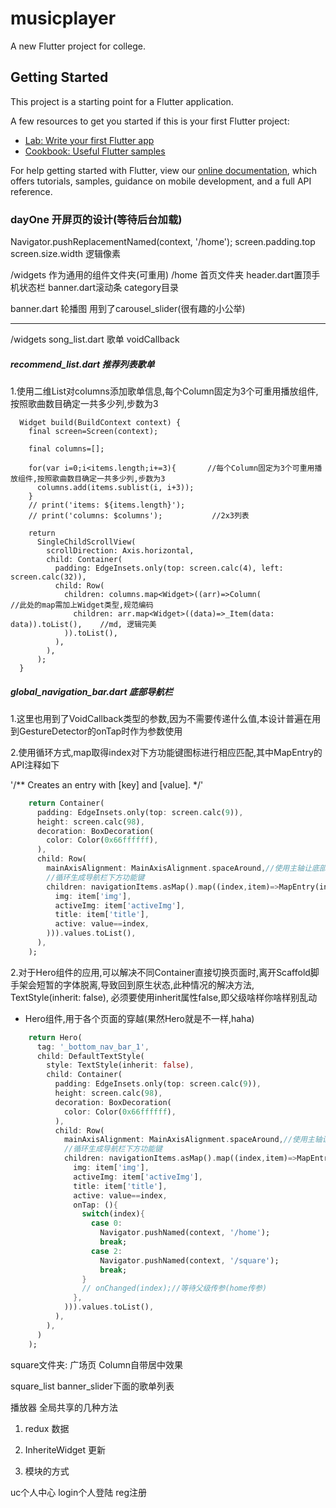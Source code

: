 # musicplayer

A new Flutter project for college.

## Getting Started

This project is a starting point for a Flutter application.

A few resources to get you started if this is your first Flutter project:

- [Lab: Write your first Flutter app](https://flutter.dev/docs/get-started/codelab)
- [Cookbook: Useful Flutter samples](https://flutter.dev/docs/cookbook)

For help getting started with Flutter, view our
[online documentation](https://flutter.dev/docs), which offers tutorials,
samples, guidance on mobile development, and a full API reference.

### dayOne 开屏页的设计(等待后台加载)
Navigator.pushReplacementNamed(context, '/home');
screen.padding.top
screen.size.width  逻辑像素

/widgets 作为通用的组件文件夹(可重用)
/home 首页文件夹
header.dart置顶手机状态栏
banner.dart滚动条
category目录

banner.dart
轮播图
用到了carousel_slider(很有趣的小公举)

----------------------------------------------

/widgets
song_list.dart 歌单
voidCallback

##### recommend_list.dart 推荐列表歌单
1.使用二维List对columns添加歌单信息,每个Column固定为3个可重用播放组件,按照歌曲数目确定一共多少列,步数为3
```
  Widget build(BuildContext context) {
    final screen=Screen(context);

    final columns=[];

    for(var i=0;i<items.length;i+=3){       //每个Column固定为3个可重用播放组件,按照歌曲数目确定一共多少列,步数为3
      columns.add(items.sublist(i, i+3));
    }
    // print('items: ${items.length}');
    // print('columns: $columns');           //2x3列表

    return
      SingleChildScrollView(
        scrollDirection: Axis.horizontal,
        child: Container(
          padding: EdgeInsets.only(top: screen.calc(4), left: screen.calc(32)),
          child: Row(
            children: columns.map<Widget>((arr)=>Column(                        //此处的map需加上Widget类型,规范编码
              children: arr.map<Widget>((data)=>_Item(data: data)).toList(),    //md, 逻辑完美
            )).toList(),
          ),
        ),
      );
  }
```


##### global_navigation_bar.dart 底部导航栏
1.这里也用到了VoidCallback类型的参数,因为不需要传递什么值,本设计普遍在用到GestureDetector的onTap时作为参数使用
 
2.使用循环方式,map取得index对下方功能键图标进行相应匹配,其中MapEntry的API注释如下

'/** Creates an entry with [key] and [value]. */'

```dart
    return Container(
      padding: EdgeInsets.only(top: screen.calc(9)),
      height: screen.calc(98),
      decoration: BoxDecoration(
        color: Color(0x66ffffff),
      ),
      child: Row(
        mainAxisAlignment: MainAxisAlignment.spaceAround,//使用主轴让底部图标空间相同
        //循环生成导航栏下方功能键
        children: navigationItems.asMap().map((index,item)=>MapEntry(index, NavigationBarItem(
          img: item['img'],
          activeImg: item['activeImg'],
          title: item['title'],
          active: value==index,
        ))).values.toList(),
      ),
    );
```

2.对于Hero组件的应用,可以解决不同Container直接切换页面时,离开Scaffold脚手架会短暂的字体脱离,导致回到原生状态,此种情况的解决方法,
TextStyle(inherit: false), 必须要使用inherit属性false,即父级啥样你啥样别乱动
 - Hero组件,用于各个页面的穿越(果然Hero就是不一样,haha)
```dart
    return Hero(
      tag: '_bottom_nav_bar_1',
      child: DefaultTextStyle(
        style: TextStyle(inherit: false),
        child: Container(
          padding: EdgeInsets.only(top: screen.calc(9)),
          height: screen.calc(98),
          decoration: BoxDecoration(
            color: Color(0x66ffffff),
          ),
          child: Row(
            mainAxisAlignment: MainAxisAlignment.spaceAround,//使用主轴让底部图标空间相同
            //循环生成导航栏下方功能键
            children: navigationItems.asMap().map((index,item)=>MapEntry(index, NavigationBarItem(
              img: item['img'],
              activeImg: item['activeImg'],
              title: item['title'],
              active: value==index,
              onTap: (){
                switch(index){
                  case 0:
                    Navigator.pushNamed(context, '/home');
                    break;
                  case 2:
                    Navigator.pushNamed(context, '/square');
                    break;
                }
                // onChanged(index);//等待父级传参(home传参)
              },
            ))).values.toList(),
          ),
        ),
      )
    );
```
 
square文件夹: 广场页
Column自带居中效果




square_list banner_slider下面的歌单列表


播放器
全局共享的几种方法
1. redux
    数据
   
2. InheriteWidget
    更新
   
3. 模块的方式



uc个人中心
login个人登陆
reg注册































































































































